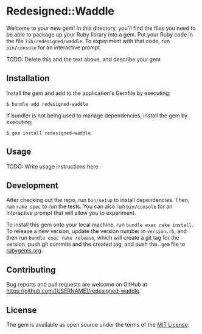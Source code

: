 # Redesigned::Waddle

Welcome to your new gem! In this directory, you'll find the files you need to be able to package up your Ruby library into a gem. Put your Ruby code in the file `lib/redesigned/waddle`. To experiment with that code, run `bin/console` for an interactive prompt.

TODO: Delete this and the text above, and describe your gem

## Installation

Install the gem and add to the application's Gemfile by executing:

    $ bundle add redesigned-waddle

If bundler is not being used to manage dependencies, install the gem by executing:

    $ gem install redesigned-waddle

## Usage

TODO: Write usage instructions here

## Development

After checking out the repo, run `bin/setup` to install dependencies. Then, run `rake spec` to run the tests. You can also run `bin/console` for an interactive prompt that will allow you to experiment.

To install this gem onto your local machine, run `bundle exec rake install`. To release a new version, update the version number in `version.rb`, and then run `bundle exec rake release`, which will create a git tag for the version, push git commits and the created tag, and push the `.gem` file to [rubygems.org](https://rubygems.org).

## Contributing

Bug reports and pull requests are welcome on GitHub at https://github.com/[USERNAME]/redesigned-waddle.

## License

The gem is available as open source under the terms of the [MIT License](https://opensource.org/licenses/MIT).
